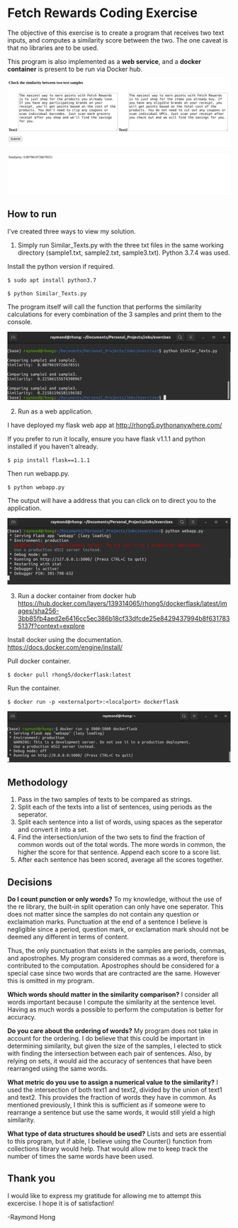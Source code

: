 # Fetch Rewards Coding Exercise

The objective of this exercise is to create a program that receives two text inputs, and computes a similarity score between the two. The one caveat is that no libraries are to be used. 

This program is also implemented as a __web service__, and a __docker container__ is present to be run via Docker hub. 

![](pictures/ex1.png?raw=true)

![](pictures/ex2.png?raw=true)

## How to run

I've created three ways to view my solution.

1. Simply run Similar_Texts.py with the three txt files in the same working directory (sample1.txt, sample2.txt, sample3.txt). Python 3.7.4 was used. 

Install the python version if required. 
```
$ sudo apt install python3.7
```
```
$ python Similar_Texts.py
```

The program itself will call the function that performs the similarity calculations for every combination of the 3 samples and print them to the console.

![](pictures/method1.png?raw=true)

2. Run as a web application.

I have deployed my flask web app at http://rhong5.pythonanywhere.com/

If you prefer to run it locally, ensure you have flask v1.1.1 and python installed if you haven't already.
```
$ pip install flask==1.1.1
``` 

Then run webapp.py.
```
$ python webapp.py
```
The output will have a address that you can click on to direct you to the application.

![](pictures/method2.png?raw=true)

3. Run a docker container from docker hub
https://hub.docker.com/layers/139314065/rhong5/dockerflask/latest/images/sha256-3bb85fb4aed2e6416cc5ec386b18cf33dfcde25e8429437994b8f6317835137f?context=explore

Install docker using the documentation.
https://docs.docker.com/engine/install/

Pull docker container.

```
$ docker pull rhong5/dockerflask:latest
```

Run the container.
```
$ docker run -p <externalport>:<localport> dockerflask
```
![](pictures/method3.png?raw=true)
  
## Methodology

1. Pass in the two samples of texts to be compared as strings.
2. Split each of the texts into a list of sentences, using periods as the seperator. 
3. Split each sentence into a list of words, using spaces as the seperator and convert it into a set. 
4. Find the intersection/union of the two sets to find the fraction of common words out of the total words. The more words in common, the higher the score for that sentence. Append each score to a score list.
5. After each sentence has been scored, average all the scores together. 

## Decisions
__Do I count punction or only words?__
To my knowledge, without the use of the re library, the built-in split operation can only have one seperator. This does not matter since the samples do not contain any question or exclaimation marks. Punctuation at the end of a sentence I believe is negligible since a period, question mark, or exclamation mark should not be deemed any different in terms of content.

Thus, the only punctuation that exists in the samples are periods, commas, and apostrophes. My program considered commas as a word, therefore is contributed to the computation.  Apostrophes should be considered for a special case since two words that are contracted are the same. However this is omitted in my program. 


__Which words should matter in the similarity comparison?__
I consider all words important because I compute the similarity at the sentence level. Having as much words a possible to perform the computation is better for accuracy. 

__Do you care about the ordering of words?__
My program does not take in account for the ordering. I do believe that this could be important in determining similarity, but given the size of the samples, I elected to stick with finding the intersection between each pair of sentences. Also, by relying on sets, it would aid the accuracy of sentences that have been rearranged using the same words.

__What metric do you use to assign a numerical value to the similarity?__
I used the intersection of both text1 and text2, divided by the union of text1 and text2. This provides the fraction of words they have in common. As mentioned previously, I think this is sufficient as if someone were to rearrange a sentence but use the same words, it would still yield a high similarity.

__What type of data structures should be used?__
Lists and sets are essential to this program, but if able, I believe using the Counter() function from collections library would help. That would allow me to keep track the number of times the same words have been used. 

## Thank you
I would like to express my gratitude for allowing me to attempt this excercise. I hope it is of satisfaction!

-Raymond Hong


